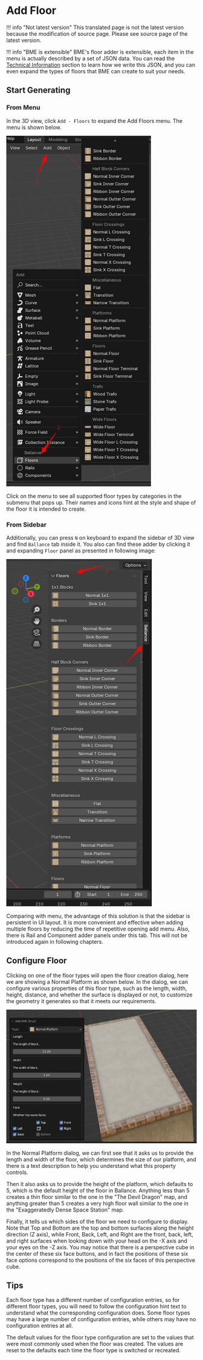 # Add Floor

!!! info "Not latest version"
    This translated page is not the latest version because the modification of source page. Please see source page of the latest version.

!!! info "BME is extensible"
    BME's floor adder is extensible, each item in the menu is actually described by a set of JSON data. You can read the [Technical Information](./tech-infos.md) section to learn how we write this JSON, and you can even expand the types of floors that BME can create to suit your needs.

## Start Generating

### From Menu

In the 3D view, click `Add - Floors` to expand the Add Floors menu. The menu is shown below.

![](../imgs/bme-adder.png)

Click on the menu to see all supported floor types by categories in the submenu that pops up. Their names and icons hint at the style and shape of the floor it is intended to create.

### From Sidebar

Additionally, you can press `N` on keyboard to expand the sidebar of 3D view and find `Ballance` tab inside it. You also can find these adder by clicking it and expanding `Floor` panel as presented in following image:

![](../imgs/bme-adder-sidebar.png)

Comparing with menu, the advantage of this solution is that the sidebar is persistent in UI layout. It is more convenient and effective when adding multiple floors by reducing the time of repetitive opening add menu. Also, there is Rail and Component adder panels under this tab. This will not be introduced again in following chapters.

## Configure Floor

Clicking on one of the floor types will open the floor creation dialog, here we are showing a Normal Platform as shown below. In the dialog, we can configure various properties of this floor type, such as the length, width, height, distance, and whether the surface is displayed or not, to customize the geometry it generates so that it meets our requirements.

![](../imgs/bme-adder-dialog.png)

In the Normal Platform dialog, we can first see that it asks us to provide the length and width of the floor, which determines the size of our platform, and there is a text description to help you understand what this property controls.

Then it also asks us to provide the height of the platform, which defaults to 5, which is the default height of the floor in Ballance. Anything less than 5 creates a thin floor similar to the one in the "The Devil Dragon" map, and anything greater than 5 creates a very high floor wall similar to the one in the "Exaggeratedly Dense Space Station" map.

Finally, it tells us which sides of the floor we need to configure to display. Note that Top and Bottom are the top and bottom surfaces along the height direction (Z axis), while Front, Back, Left, and Right are the front, back, left, and right surfaces when looking down with your head on the -X axis and your eyes on the -Z axis. You may notice that there is a perspective cube in the center of these six face buttons, and in fact the positions of these six face options correspond to the positions of the six faces of this perspective cube.

## Tips

Each floor type has a different number of configuration entries, so for different floor types, you will need to follow the configuration hint text to understand what the corresponding configuration does. Some floor types may have a large number of configuration entries, while others may have no configuration entries at all.

The default values for the floor type configuration are set to the values that were most commonly used when the floor was created. The values are reset to the defaults each time the floor type is switched or recreated.



